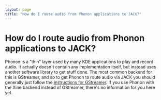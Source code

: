 ```yaml
---
layout: page
title: "How do I route audio from Phonon applications to JACK?"
---
```


# How do I route audio from Phonon applications to JACK?

Phonon is a "thin" layer used by many KDE applications to play and record
audio. It actually doesn't contain any implementation itself, but instead uses
another software library to get stuff done. The most common backend for this
is GStreamer, and so to get Phonon to route audio via JACK you should
generally just follow the [instructions for GStreamer](gstreamer_via_jack.html).
If you use Phonon with the Xine backend instead of GStreamer,
there's no information for you here yet.

